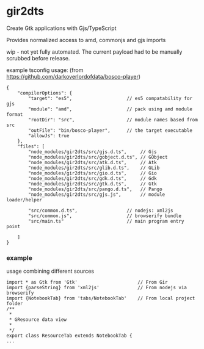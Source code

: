 # gir2dts #

Create Gtk applications with Gjs/TypeScript

Provides normalized access to amd, commonjs and gjs imports

wip - not yet fully automated. The current payload had to be manually scrubbed before release.


example tsconfig usage: (from https://github.com/darkoverlordofdata/bosco-player)
```
{
    "compilerOptions": {
        "target": "es5",                    // es5 compatability for gjs
        "module": "amd",                    // pack using amd module format
        "rootDir": "src",                   // module names based from src
        "outFile": "bin/bosco-player",      // the target executable
        "allowJs": true 
    },
    "files": [
        "node_modules/gir2dts/src/gjs.d.ts",     // Gjs
        "node_modules/gir2dts/src/gobject.d.ts", // GObject
        "node_modules/gir2dts/src/atk.d.ts",     // Atk
        "node_modules/gir2dts/src/glib.d.ts",    // GLib
        "node_modules/gir2dts/src/gio.d.ts",     // Gio
        "node_modules/gir2dts/src/gdk.d.ts",     // Gdk
        "node_modules/gir2dts/src/gtk.d.ts",     // Gtk
        "node_modules/gir2dts/src/pango.d.ts",   // Pango
        "node_modules/gir2dts/src/gjs.js",       // module loader/helper
        
        "src/common.d.ts",                  // nodejs: xml2js
        "src/common.js",                    // browserify bundle
        "src/main.ts"                       // main program entry point
        
    ]
}
```

### example

usage combining different sources

```
import * as Gtk from 'Gtk'                      // From Gir
import {parseString} from 'xml2js'              // From nodejs via browserify
import {NotebookTab} from 'tabs/NotebookTab'    // From local project folder
/**
 *
 * GResource data view
 *
 */
export class ResourceTab extends NotebookTab {
...    
```